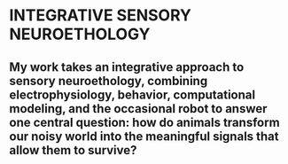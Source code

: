 # INTEGRATIVE SENSORY NEUROETHOLOGY

## My work takes an integrative approach to sensory neuroethology, combining electrophysiology, behavior, computational modeling, and the occasional robot to answer one central question: how do animals transform our noisy world into the meaningful signals that allow them to survive?

